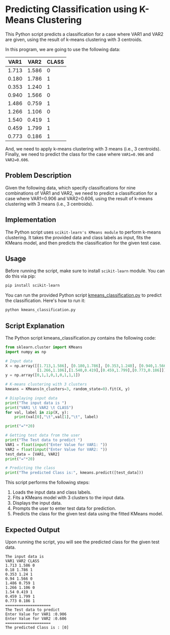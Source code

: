# Predicting Classification using K-Means Clustering

This Python script predicts a classification for a case where VAR1 and VAR2 are given, using the result of k-means clustering with 3 centroids.

In this program, we are going to use the following data:

| VAR1  | VAR2  | CLASS |
|-------|-------|-------|
| 1.713 | 1.586 |   0   |
| 0.180 | 1.786 |   1   |
| 0.353 | 1.240 |   1   |
| 0.940 | 1.566 |   0   |
| 1.486 | 0.759 |   1   |
| 1.266 | 1.106 |   0   |
| 1.540 | 0.419 |   1   |
| 0.459 | 1.799 |   1   |
| 0.773 | 0.186 |   1   |

And, we need to apply k-means clustering with 3 means (i.e., 3 centroids). Finally, we need to predict the class for the case where `VAR1=0.906` and `VAR2=0.606`.

## Problem Description

Given the following data, which specify classifications for nine combinations of VAR1 and VAR2, we need to predict a classification for a case where VAR1=0.906 and VAR2=0.606, using the result of k-means clustering with 3 means (i.e., 3 centroids).

## Implementation

The Python script uses `scikit-learn's KMeans module` to perform k-means clustering. It takes the provided data and class labels as input, fits the KMeans model, and then predicts the classification for the given test case.

## Usage

Before running the script, make sure to install `scikit-learn` module. You can do this via pip:

```bash
pip install scikit-learn
```

You can run the provided Python script [kmeans_classification.py](kmeans_classification.py) to predict the classification. Here's how to run it:
 ```bash
 python kmeans_classification.py
```
## Script Explanation
The Python script kmeans_classification.py contains the following code:

```python
from sklearn.cluster import KMeans
import numpy as np

# Input data
X = np.array([[1.713,1.586], [0.180,1.786], [0.353,1.240], [0.940,1.566], [1.486,0.759],
              [1.266,1.106],[1.540,0.419],[0.459,1.799],[0.773,0.186]])
y = np.array([0,1,1,0,1,0,1,1,1])

# K-means clustering with 3 clusters
kmeans = KMeans(n_clusters=3, random_state=0).fit(X, y)

# Displaying input data
print("The input data is ")
print("VAR1 \t VAR2 \t CLASS")
for val, label in zip(X, y):
    print(val[0],"\t",val[1],"\t", label)

print("="*20)

# Getting test data from the user
print("The Test data to predict ")
VAR1 = float(input("Enter Value for VAR1: "))
VAR2 = float(input("Enter Value for VAR2: "))
test_data = [VAR1, VAR2]
print("="*20)

# Predicting the class
print("The predicted Class is:", kmeans.predict([test_data]))

```
This script performs the following steps:

1. Loads the input data and class labels.
2. Fits a KMeans model with 3 clusters to the input data.
3. Displays the input data.
4. Prompts the user to enter test data for prediction.
5. Predicts the class for the given test data using the fitted KMeans model.

## Expected Output

Upon running the script, you will see the predicted class for the given test data.

```
The input data is
VAR1 VAR2 CLASS
1.713 1.586 0
0.18 1.786 1
0.353 1.24 1
0.94 1.566 0
1.486 0.759 1
1.266 1.106 0
1.54 0.419 1
0.459 1.799 1
0.773 0.186 1
====================
The Test data to predict
Enter Value for VAR1 :0.906
Enter Value for VAR2 :0.606
====================
The predicted Class is : [0]

```